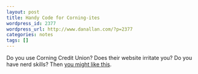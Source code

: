 ```yaml
---
layout: post
title: Handy Code for Corning-ites
wordpress_id: 2377
wordpress_url: http://www.danallan.com/?p=2377
categories: notes
tags: []
---
```

Do you use Corning Credit Union? Does their website irritate you? Do you have nerd skills? Then [you might like this](https://gist.github.com/3750403).
